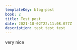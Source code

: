 ```yaml
---
templateKey: blog-post
book: 2
title: Test post
date: 2021-10-02T22:11:08.077Z
description: test test test
---
```

very nice